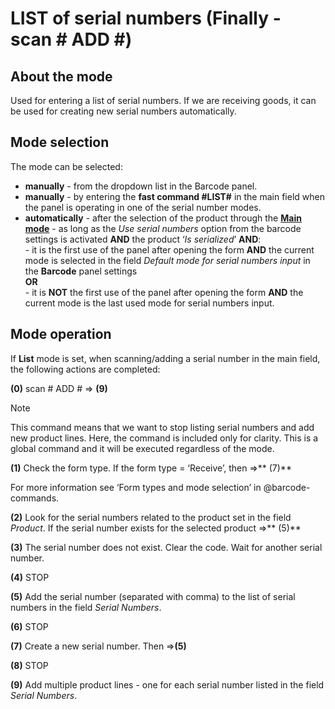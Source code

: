 # LIST of serial numbers (Finally - scan # ADD #)

## About the mode
 
Used for entering a list of serial numbers. If we are receiving goods, it can be used for creating new serial numbers automatically. 
 
## Mode selection
 
The mode can be selected:

- **manually** - from the dropdown list in the Barcode panel.  
- **manually** - by entering the **fast command #LIST#** in the main field when the panel is operating in one of the serial number modes.
- **automatically** - after the selection of the product through the **[Main mode](main-mode.md)** -
as long as the _Use serial numbers_ option from the barcode settings is activated **AND** the product ‘_Is serialized_’ **AND**: 
<br/>\- it is the first use of the panel after opening the form **AND** the current mode is selected in the field *Default mode for serial numbers input* in the **Barcode** panel settings 
<br/>**OR**
<br/>\-  it is **NOT** the first use of the panel after opening the form **AND** the current mode is the last used mode for serial numbers input.
 
 
## Mode operation
 
 If **List** mode is set, when scanning/adding a serial number in the main field, the following actions are completed:
 
**(0)** scan # ADD # => **(9)**

> [!NOTE]
> 
> This command means that we want to stop listing serial numbers and add new product lines. Here, the command is included only for clarity. This is a global command and it will be executed regardless of the mode.

**(1)** Check the form type. If the form type = ‘Receive’, then =>** (7)** 

For more information see ‘Form types and mode selection’ in @barcode-commands.

**(2)** Look for the serial numbers related to the product set in the field _Product_. If the serial number exists for the selected product =>** (5)**

**(3)** The serial number does not exist. Clear the code. Wait for another serial number.

**(4)** STOP

**(5)** Add the serial number (separated with comma) to the list of serial numbers in the field _Serial Numbers_.

**(6)** STOP

**(7)** Create a new serial number. Then =>**(5)**

**(8)** STOP

**(9)** Add multiple product lines - one for each serial number listed in the field _Serial Numbers_.


